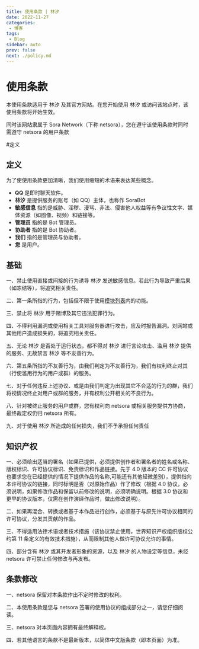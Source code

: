 ```yaml
---
title: 使用条款 | 林汐
date: 2022-11-27
categories:
 - 博客
tags:
 - Blog
sidebar: auto
prev: false
next: ./policy.md
---
```


# 使用条款
本使用条款适用于 林汐 及其官方网站。在您开始使用 林汐 或访问该站点时，该使用条款将开始生效。 

同时该网站隶属于 Sora Network（下称 netsora），您在遵守该使用条款时同时需遵守 netsora 的用户条款

#定义

## 定义
为了使使用条款更加清晰，我们使用缩短的术语来表达某些概念。

* **QQ** 是即时聊天软件。
* **林汐** 是提供服务的账号（如 QQ）主体，也称作 SoraBot
* **敏感信息** 指的是威胁、淫秽、漫骂、非法、侵害他人权益等有争议性文字、媒体资源（如图像、视频）和链接等。
* **管理员** 指的是 Bot 管理员。
* **协助者** 指的是 Bot 协助者。
* **我们** 指的是管理员与协助者。
* **您** 是用户。

## 基础

一、禁止使用直接或间接的行为诱导 林汐 发送敏感信息。若此行为导致严重后果（如冻结等），将追究相关责任。

二、第一条所指的行为，包括但不限于使用[模块列表](module.md)内的功能。

三、禁止将 林汐 用于赌博及其它违法犯罪行为。

四、不得利用漏洞或使用相关工具对服务器进行攻击，应及时报告漏洞。对网站或其他用户造成损失的，将追究相关责任。

五、无论 林汐 是否处于运行状态，都不得对 林汐 进行言论攻击、滥用 林汐 提供的服务、无故禁言 林汐 等不友善行为。

六、第五条所指的不友善行为，由我们判定为不友善行为，我们有权利终止对其（行使滥用行为的用户或群）的服务。

七、对于任何违反上述协议、或是由我们判定为出现其它不合适的行为的群，我们将视情况终止对用户或群的服务，并有权利公开相关的不良行为。

八、针对被终止服务的用户或群，您有权利向 netsora 或相关服务提供方协商，最终裁定权仍归 netsora 所有。

九、对于使用 林汐 所造成的任何损失，我们不予承担任何责任

## 知识产权

一、必须给出适当的署名（如果已提供，必须提供创作者和署名者的姓名或名称、版权标识、许可协议标识、免责标识和作品链接。先于 4.0 版本的 CC 许可协议也要求您在已经提供的情况下提供作品的名称,可能还有其他轻微差别），提供指向本许可协议的链接，同时标明是否（对原始作品）作了修改（根据 4.0 协议，必须说明，如果修改作品和保留以前修改的说明，必须明确说明。根据 3.0 协议和更早的协议版本，仅需在创作演绎作品时，做出修改说明）。

二、如果再混合、转换或者基于本作品进行创作，必须基于与原先许可协议相同的许可协议，分发其贡献的作品。

三、不得适用法律术语或者技术措施（该协议禁止使用，世界知识产权组织版权公约第 11 条定义的有效技术措施），从而限制其他人做许可协议允许的事情。

四、部分含有 林汐 或其开发者形象的资源，以及 林汐 的人物设定等信息，未经 netsora 许可禁止任何修改与再发布。

## 条款修改

一、netsora 保留对本条款作出不定时修改的权利。

二、本使用条款是您与 netsora 签署的使用协议的组成部分之一，请您仔细阅读。

三、netsora 对本页面内容拥有最终解释权。

四、若其他语言的条款不是最新版本，以简体中文版条款（即本页面）为准。
